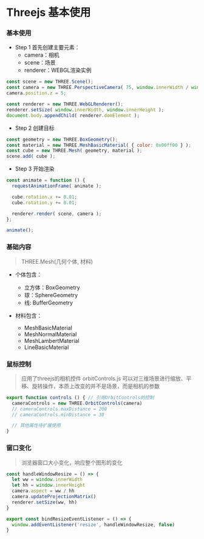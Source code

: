 # Threejs 基本使用


### 基本使用

- Step 1 首先创建主要元素：
  + camera：相机
  + scene：场景
  + renderer：WEBGL渲染实例

```js
const scene = new THREE.Scene();
const camera = new THREE.PerspectiveCamera( 75, window.innerWidth / window.innerHeight, 0.1, 1000 );
camera.position.z = 5;

const renderer = new THREE.WebGLRenderer();
renderer.setSize( window.innerWidth, window.innerHeight );
document.body.appendChild( renderer.domElement );
```

- Step 2 创建目标

```js
const geometry = new THREE.BoxGeometry();
const material = new THREE.MeshBasicMaterial( { color: 0x00ff00 } );
const cube = new THREE.Mesh( geometry, material );
scene.add( cube );
```

- Step 3 开始渲染

```js
const animate = function () {
  requestAnimationFrame( animate );

  cube.rotation.x += 0.01;
  cube.rotation.y += 0.01;

  renderer.render( scene, camera );
};

animate();
```


### 基础内容

> THREE.Mesh(几何个体, 材料)

- 个体包含：
  + 立方体：BoxGeometry
  + 球：SphereGeometry
  + 线: BufferGeometry

- 材料包含：
  + MeshBasicMaterial
  + MeshNormalMaterial
  + MeshLambertMaterial
  + LineBasicMaterial

### 鼠标控制

> 应用了threejs的相机控件 orbitControls.js
> 可以对三维场景进行缩放、平移、旋转操作，本质上改变的并不是场景，而是相机的参数
```js
export function controls () { // 引用OrbitControls的控制
  cameraControls = new THREE.OrbitControls(camera)
  // cameraControls.maxDistance = 200
  // cameraControls.minDistance = 30

  // 其他属性待扩展使用
}
```

### 窗口变化

> 浏览器窗口大小变化，响应整个图形的变化

```js
const handleWindowResize = () => {
  let ww = window.innerWidth
  let hh = window.innerHeight
  camera.aspect = ww / hh
  camera.updateProjectionMatrix()
  renderer.setSize(ww, hh)
}

export const bindResizeEventListener = () => {
  window.addEventListener('resize', handleWindowResize, false)
}
```
